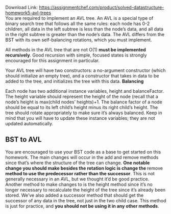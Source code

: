 Download Link: https://assignmentchef.com/product/solved-datastructure-homework5-avl-trees
<br>
You are required to implement an AVL tree. An AVL is a special type of binary search tree that follows all the same rules: each node has 0-2 children, all data in the left subtree is less than the node’s data, and all data in the right subtree is greater than the node’s data. The AVL differs from the BST with its own self-balancing rotations, which you must implement.

All methods in the AVL tree that are not O(1) <strong>must be implemented recursively</strong>. Good recursion with simple, focused states is strongly encouraged for this assignment in particular.

Your AVL tree will have two constructors: a no-argument constructor (which should initialize an empty tree), and a constructor that takes in data to be added to the tree, and initializes the tree with this data. <strong>Balancing</strong>

Each node has two additional instance variables, height and balanceFactor. The height variable should represent the height of the node (recall that a node’s height is max(child nodes’ heights)+1. The balance factor of a node should be equal to its left child’s height minus its right child’s height. The tree should rotate appropriately to make sure it’s always balanced. Keep in mind that you will have to update these instance variables; they are not updated automatically.

<h2>BST to AVL</h2>

You are encouraged to use your BST code as a base to get started on this homework. The main changes will occur in the add and remove methods since that’s where the structure of the tree can change. <strong>One notable change you should make besides the rotation logic is change the </strong>remove <strong>method to use the predecessor rather than the successor</strong>. This is not generally necessary in an AVL, but we thought it’d be good practice. Another method to make changes to is the height method since it’s no longer necessary to recalculate the height of the tree since it’s already been stored. We’ve also added a successor method that should get the successor of any data in the tree, not just in the two child case. This method is just for practice, and <strong>you should not be using it in any other methods</strong>.